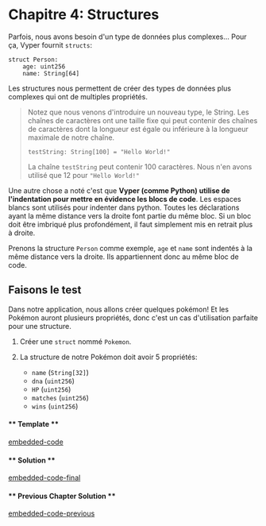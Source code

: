 <!-- Add translation for the following page: https://vyper.fun/#/1/structs
Do NOT change the code below. The below code runs the code editor -->
# Chapitre 4: Structures

Parfois, nous avons besoin d'un type de données plus complexes... Pour ça, Vyper fournit `structs`:

```vyper
struct Person:
    age: uint256
    name: String[64]
```

Les structures nous permettent de créer des types de données plus complexes qui ont de multiples propriétés.

> Notez que nous venons d'introduire un nouveau type, le String. Les chaînes de caractères ont une taille fixe qui peut contenir des chaînes de caractères dont la longueur est égale ou inférieure à la longueur maximale de notre chaîne.
>
> ```vyper
> testString: String[100] = "Hello World!"
> ```
>
> La chaîne `testString` peut contenir 100 caractères. Nous n'en avons utilisé que 12 pour `"Hello World!"`

Une autre chose a noté c'est que **Vyper (comme Python) utilise de l'indentation pour mettre en évidence les blocs de code**. Les espaces blancs sont utilisés pour indenter dans python. Toutes les déclarations ayant la même distance vers la droite font partie du même bloc. Si un bloc doit être imbriqué plus profondément, il faut simplement mis en retrait plus à droite.

Prenons la structure `Person` comme exemple, `age` et `name` sont indentés à la même distance vers la droite. Ils appartiennent donc au même bloc de code.

## Faisons le test

Dans notre application, nous allons créer quelques pokémon! Et les Pokémon auront plusieurs propriétés, donc c'est un cas d'utilisation parfaite pour une structure.

1. Créer une `struct` nommé `Pokemon`.

2. La structure de notre Pokémon doit avoir 5 propriétés:
   - `name` (`String[32]`)
   - `dna` (`uint256`)
   - `HP` (`uint256`)
   - `matches` (`uint256`)
   - `wins` (`uint256`)

<!-- tabs:start -->

#### ** Template **

[embedded-code](../assets/1/1.4-template-code.vy ':include :type=code embed-template')

#### ** Solution **

[embedded-code-final](../assets/1/1.4-finished-code.vy ':include :type=code embed-final')

#### ** Previous Chapter Solution **

[embedded-code-previous](../assets/1/1.3-finished-code.vy ':include :type=code embed-previous')

<!-- tabs:end -->
